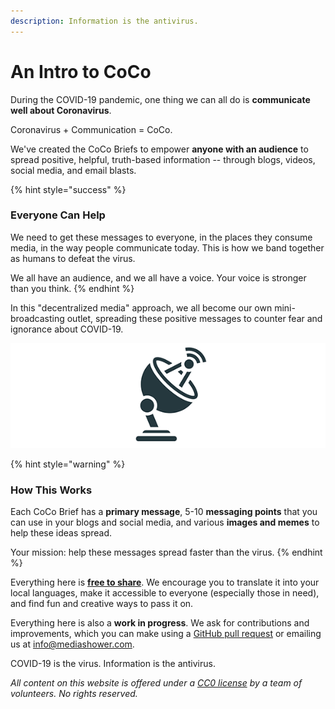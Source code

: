```yaml
---
description: Information is the antivirus.
---
```


# An Intro to CoCo

During the COVID-19 pandemic, one thing we can all do is **communicate well about Coronavirus**.

Coronavirus + Communication = CoCo.

We've created the CoCo Briefs to empower **anyone with an audience** to spread positive, helpful, truth-based information -- through blogs, videos, social media, and email blasts.

{% hint style="success" %}
### **Everyone Can Help**

We need to get these messages to everyone, in the places they consume media, in the way people communicate today. This is how we band together as humans to defeat the virus.

We all have an audience, and we all have a voice. Your voice is stronger than you think.
{% endhint %}

In this "decentralized media" approach, we all become our own mini-broadcasting outlet, spreading these positive messages to counter fear and ignorance about COVID-19. 

![You can help these messages spread faster than the virus.](.gitbook/assets/coco-logo.png)

{% hint style="warning" %}
### **How This Works**

Each CoCo Brief has a **primary message**, 5-10 **messaging points** that you can use in your blogs and social media, and various **images and memes** to help these ideas spread. 

Your mission: help these messages spread faster than the virus.
{% endhint %}

Everything here is [**free to share**](https://creativecommons.org/share-your-work/public-domain/cc0/). We encourage you to translate it into your local languages, make it accessible to everyone \(especially those in need\), and find fun and creative ways to pass it on.

Everything here is also a **work in progress**. We ask for contributions and improvements, which you can make using a [GitHub pull request](https://github.com/mediashower/coco) or emailing us at info@mediashower.com.

COVID-19 is the virus. Information is the antivirus.



_All content on this website is offered under a_ [_CC0 license_](https://creativecommons.org/share-your-work/public-domain/cc0/) _by a team of volunteers. No rights reserved._

